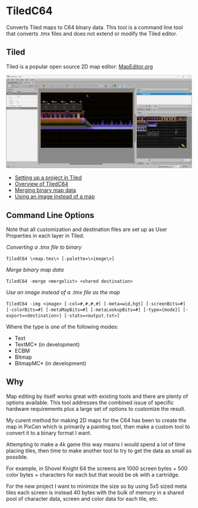# TiledC64
 Converts Tiled maps to C64 binary data. This tool is a command line tool that converts .tmx files and does not extend or modify the Tiled editor.

 ## Tiled

 Tiled is a popular open source 2D map editor: [MapEditor.org](https://www.mapeditor.org)

![Tiled Edit Map](images/tiled_edit_map.png)

* [Setting up a project in Tiled](setup.md)
* [Overview of TiledC64](overview.md)
* [Merging binary map data](merging.md)
* [Using an image instead of a map](image.md)


## Command Line Options

Note that all customization and destination files are set up as User Properties in each layer in Tiled.

*Converting a .tmx file to binary*

	TiledC64 \<map.tmx\> [-palette=\<image\>]

*Merge binary map data*

	TiledC64 -merge <mergelist> <shared destination>

*Use an image instead of a .tmx file as the map*

	TiledC64 -img <image> [-col=#,#,#,#] [-meta=wid,hgt] [-screenBits=#] [-colorBits=#] [-metaMapBits=#] [-metaLookupBits=#] [-type={mode}] [-export=<destination>] [-stats=<output.txt>]
Where the type is one of the following modes:
* Text
* TextMC* (in development)
* ECBM
* Bitmap
* BitmapMC* (in development)

## Why

Map editing by itself works great with existing tools and there are plenty of options available. This tool addresses the combined issue of specific hardware requirements plus a large set of options to customize the result.

My curent method for making 2D maps for the C64 has been to create the map in PixCen which is primarily a painting tool, then make a custom tool to convert it to a binary format I want.

Attempting to make a 4k game this way means I would spend a lot of time placing tiles, then time to make another tool to try to get the data as small as possible.

For example, in Shovel Knight 64 the screens are 1000 screen bytes + 500 color bytes + characters for each but that would be ok with a cartridge.

For the new project I want to minimize the size so by using 5x5 sized meta tiles each screen is instead 40 bytes with the bulk of memory in a shared pool of character data, screen and color data for each tile, etc.

